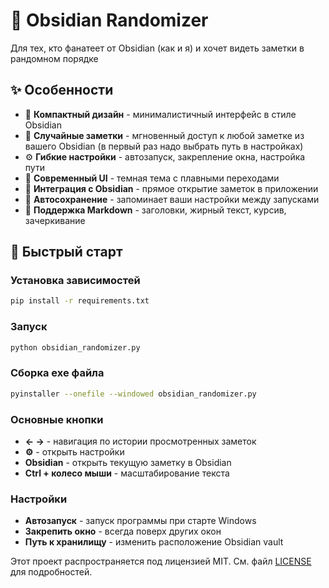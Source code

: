 # 🎲 Obsidian Randomizer

Для тех, кто фанатеет от Obsidian (как и я) и хочет видеть заметки в рандомном порядке

## ✨ Особенности

- 🎯 **Компактный дизайн** - минималистичный интерфейс в стиле Obsidian
- 🔄 **Случайные заметки** - мгновенный доступ к любой заметке из вашего Obsidian (в первый раз надо выбрать путь в настройках) 
- ⚙️ **Гибкие настройки** - автозапуск, закрепление окна, настройка пути
- 🎨 **Современный UI** - темная тема с плавными переходами
- 🔗 **Интеграция с Obsidian** - прямое открытие заметок в приложении
- 💾 **Автосохранение** - запоминает ваши настройки между запусками
- 📝 **Поддержка Markdown** - заголовки, жирный текст, курсив, зачеркивание

## 🚀 Быстрый старт

### Установка зависимостей
```bash
pip install -r requirements.txt
```

### Запуск
```bash
python obsidian_randomizer.py
```

### Сборка exe файла
```bash
pyinstaller --onefile --windowed obsidian_randomizer.py
```

### Основные кнопки
- **← →** - навигация по истории просмотренных заметок
- **⚙️** - открыть настройки
- **Obsidian** - открыть текущую заметку в Obsidian
- **Ctrl + колесо мыши** - масштабирование текста

### Настройки
- **Автозапуск** - запуск программы при старте Windows
- **Закрепить окно** - всегда поверх других окон
- **Путь к хранилищу** - изменить расположение Obsidian vault

Этот проект распространяется под лицензией MIT. См. файл [LICENSE](LICENSE) для подробностей. 
